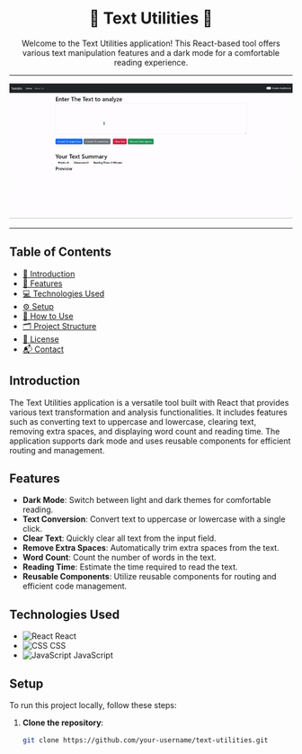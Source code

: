 <div align="center">
  <h1>📝 Text Utilities 📝</h1>
  <p>Welcome to the Text Utilities application! This React-based tool offers various text manipulation features and a dark mode for a comfortable reading experience.</p>
</div>

---

<div align="center">
  <img src="https://github.com/harshasenchati/Text-Utilities/blob/main/Textutils-record.gif">
</div>

---

## Table of Contents

- [📖 Introduction](#introduction)
- [🎨 Features](#features)
- [💻 Technologies Used](#technologies-used)
- [⚙️ Setup](#setup)
- [🚀 How to Use](#how-to-use)
- [🗂 Project Structure](#project-structure)
- [📜 License](#license)
- [📬 Contact](#contact)

## Introduction

The Text Utilities application is a versatile tool built with React that provides various text transformation and analysis functionalities. It includes features such as converting text to uppercase and lowercase, clearing text, removing extra spaces, and displaying word count and reading time. The application supports dark mode and uses reusable components for efficient routing and management.

## Features

- **Dark Mode**: Switch between light and dark themes for comfortable reading.
- **Text Conversion**: Convert text to uppercase or lowercase with a single click.
- **Clear Text**: Quickly clear all text from the input field.
- **Remove Extra Spaces**: Automatically trim extra spaces from the text.
- **Word Count**: Count the number of words in the text.
- **Reading Time**: Estimate the time required to read the text.
- **Reusable Components**: Utilize reusable components for routing and efficient code management.

## Technologies Used

- <img src="https://img.icons8.com/color/48/000000/react-native.png" alt="React" width="30" height="30"> React
- <img src="https://img.icons8.com/color/48/000000/css3.png" alt="CSS" width="30" height="30"> CSS
- <img src="https://img.icons8.com/color/48/000000/javascript.png" alt="JavaScript" width="30" height="30"> JavaScript

## Setup

To run this project locally, follow these steps:

1. **Clone the repository**:
   ```bash
   git clone https://github.com/your-username/text-utilities.git
